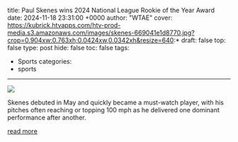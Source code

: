 title: Paul Skenes wins 2024 National League Rookie of the Year Award
date: 2024-11-18 23:31:00 +0000
author: "WTAE"
cover: https://kubrick.htvapps.com/htv-prod-media.s3.amazonaws.com/images/skenes-669041e1d8770.jpg?crop=0.904xw:0.763xh;0.0424xw,0.0342xh&resize=640:*
draft: false
top: false
type: post
hide: false
toc: false
tags:
  - Sports
categories:
  - sports
---

![](https://kubrick.htvapps.com/htv-prod-media.s3.amazonaws.com/images/skenes-669041e1d8770.jpg?crop=0.904xw:0.763xh;0.0424xw,0.0342xh&resize=640:*)

Skenes debuted in May and quickly became a must-watch player, with his pitches often reaching or topping 100 mph as he delivered one dominant performance after another.

[read more](https://www.wtae.com/article/paul-skenes-rookie-of-the-year-pittsburgh-pirates/62939620)
